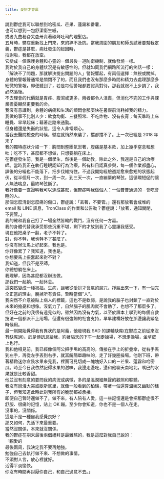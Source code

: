 ```yaml
---
title: 愛拚才會贏
---
```


說到鬱症我可以聯想到哈密瓜、芒果、蓮霧和番薯，  
也可以想到一包舒潔衛生紙，  
或者九曲巷旮旯楍卅賣著碳烤吐司的理髮店。  
五月時，鬱症重新找上門來，來的猝不及防。當我周圍的朋友和師長試著要幫我定義，鬱症是甚麼，病灶發生的起因時，  
拍謝啦，我都在放空。  
它變成一個保護身體和心靈的一個最後一道防衛機制，就像發燒一樣。  
我對於我自己的身體狀況是有敏感性的，但就如同我們網路所流行的笑話一樣：「解決不了問題，那就解決提出問題的人」警報響起，有兩個選擇：無視或關掉。  
身體的警報聲通常是關閉不了的，而且我們也沒有那麼多時間和精力去處理那麼多細微的警報，即便聽到了，若是每個警報都要認真對待，那我就跟不上步調了，我必然落後。  
不去理會的代價就是胃疼、腹瀉或更多，兩者都令人沮喪，但消化不完的工作與課業擔憂顯然更要我的命。  
我沒有意識到，身體的病痛和生活的煩悶會那麼快在暑假前消耗掉我的精力。  
我做的事不比別人少：飲食均衡、三餐照常、不吃炸物、沒有夜宵；每天準時上床睡覺、早早起床；藉著走路來通勤。  
但身體還是失衡的狀態，這令人非常煩心。  
當我去醫院檢查的時候，鬱症就悄然來襲了，擋都擋不了。上一次已經是 2018 年末了  
我的獨特症狀介紹一下：胸悶到整團氣淤著，腹痛是基本款，加上幾乎窒息和想吐；吃不下，甚麼都不想做，只想要躺在床上。  
在鬱症發生前，我是一個學生，然後是一個助教，除此之外，我還是自己的治療師。當時我正在執行睡眠認知行為治療。所有科目認真參與，每一個作業都盡心，課後的分組也不能落下，把步伐維持住。不過我開始經驗週期愈來愈短的狀態起伏，從半個月一次，到一周一次，到三天一次，一直繃緊的琴弦，這循環短促的讓人無法喘息，最終琴弦斷了。  
我好像要一直證明我可以達成甚麼，但鬱症叫我做個人：一個普普通通的－會吃會睡的人。  
那個怎麼清創怎麼痛的傷口，鬱症說：「丟著，不要管。」還有那放著會成堆的 email 和 LINE 訊息，TronClass 的作業和公告勒？鬱症說：「放著，通知關閉，不要管。」  
我的確和我自己打了一場全然皆輸的戰鬥，沒有任何一方贏。  
我的身體代替我承受那些沉重不堪，剩下的才放到我了心靈讓我感受。  
現在他把桌子一翻，老子不幹了。  
對，你不幹，我也幹不了甚麼了。  
你沒有辦法馬上好起來。我也是。  
你好像累了？我知道，我也是。  
你想要馬上振奮起來對不對？  
我知道，但我不是巫師。  
你總想躺在床上。  
我理解，因為甚麼都沒辦法做。  
那我們一起躺，一起休息。  
這突然變成一種祝福。生病，讓我從愛拚才會贏的魔咒，掙脫出來一下，有一個完全正當的理由，脫掉所有責任，暫時當個”人”。  
我突然不介意被貼上病人的標籤，這也不是軟弱，是說我的腦子也封鎖了一直對於未來的擔憂和想像。沒氣力了，自然腦子的肌肉就不會動了，也想不了那麼多了。  
但好在之前的我很有遠見似的，雖然因為沒有力氣，以至於課本上學到的每個自救技法一個都派不上用場，但還有很強韌的社會支持，早早建構好放在那邊讓我緊急時候用。  
最一剛開始覺得我有異狀的是阿義，他發現我 SAD 的課輔缺席(在鬱症之前從來沒有缺席過)，於是傳訊息給我，約著隔天的下午一起走操場，不想走操場，坐草皮上也行。  
我和他相見前，我已經像個阿公把手甩的高高的，傳接在手上的折疊傘，從右手丟到左手，再從左手丟到右手，就富饒簡單趣味的，走了好幾圈操場。他剛下班，帶著精緻迷你盒裝水果來見我，裡面可見切成一塊塊好入口的－芒果、蓮霧和哈密瓜。時至今日我依然記得水果的滋味，我邊走邊吃，邊和他聊天南地北，嘴巴的水果就是比較香甜。  
他並沒有刻意的要問我的病況或病徵，多的是溫潤細無聲的觀照和聆聽。  
我沒有崩潰大哭或歇斯底里，就像一般看到的柏瑞，帶著一個還算溫婉又幽默的樣子，但我知道此時此刻我所有的脆弱都被承接。  
即便自己暫時還做不了，做不來，有人陪有人愛，這一些記憶還是會把那鬱症很不舒服、很痛的記憶，貼上 OK 蹦。至少你會知道，你也不是一個人在走。  
沒事的，沒關係。  
這是不是一種自我感覺良好？  
那又如何，先活下來最重要。  
當然沒關係，本來就沒關係。  
我的鬱症在期末最後兩個禮拜是最難熬的，我是這麼對我自己說的：  
「親愛的  
最後兩周，我決定我不要再勉強。  
勉強自己去執行做不來、不想做的事情。  
不須對人言，放心裡就好。  
活得平淡愉快。  
你沒有時間再討厭你自己，和自己過意不去。」
